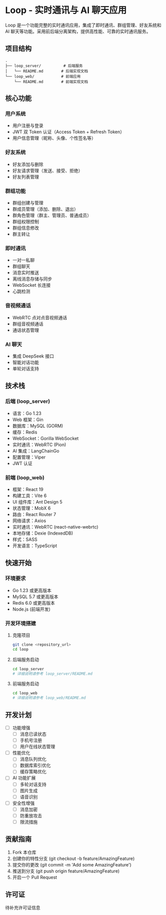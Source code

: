# Loop - 实时通讯与 AI 聊天应用

Loop 是一个功能完整的实时通讯应用，集成了即时通讯、群组管理、好友系统和 AI 聊天等功能。采用前后端分离架构，提供高性能、可靠的实时通讯服务。

## 项目结构

```
.
├── loop_server/          # 后端服务
│   └── README.md        # 后端实现文档
└── loop_web/            # 前端应用
    └── README.md        # 前端实现文档
```

## 核心功能

### 用户系统
- 用户注册与登录
- JWT 双 Token 认证（Access Token + Refresh Token）
- 用户信息管理（昵称、头像、个性签名等）

### 好友系统
- 好友添加与删除
- 好友请求管理（发送、接受、拒绝）
- 好友列表管理

### 群组功能
- 群组创建与管理
- 群成员管理（添加、删除、退出）
- 群角色管理（群主、管理员、普通成员）
- 群组权限控制
- 群组信息修改
- 群主转让

### 即时通讯
- 一对一私聊
- 群组聊天
- 消息实时推送
- 离线消息存储与同步
- WebSocket 长连接
- 心跳检测

### 音视频通话
- WebRTC 点对点音视频通话
- 群组音视频通话
- 通话状态管理

### AI 聊天
- 集成 DeepSeek 接口
- 智能对话功能
- 单轮对话支持

## 技术栈

### 后端 (loop_server)
- 语言：Go 1.23
- Web 框架：Gin
- 数据库：MySQL (GORM)
- 缓存：Redis
- WebSocket：Gorilla WebSocket
- 实时通讯：WebRTC (Pion)
- AI 集成：LangChainGo
- 配置管理：Viper
- JWT 认证

### 前端 (loop_web)
- 框架：React 19
- 构建工具：Vite 6
- UI 组件库：Ant Design 5
- 状态管理：MobX 6
- 路由：React Router 7
- 网络请求：Axios
- 实时通讯：WebRTC (react-native-webrtc)
- 本地存储：Dexie (IndexedDB)
- 样式：SASS
- 开发语言：TypeScript

## 快速开始

### 环境要求
- Go 1.23 或更高版本
- MySQL 5.7 或更高版本
- Redis 6.0 或更高版本
- Node.js (前端开发)

### 开发环境搭建

1. 克隆项目
   ```bash
   git clone <repository_url>
   cd loop
   ```

2. 后端服务启动
   ```bash
   cd loop_server
   # 详细说明请参考 loop_server/README.md
   ```

3. 前端服务启动
   ```bash
   cd loop_web
   # 详细说明请参考 loop_web/README.md
   ```

## 开发计划

- [ ] 功能增强
  - [ ] 消息已读状态
  - [ ] 手机号注册
  - [ ] 用户在线状态管理
- [ ] 性能优化
  - [ ] 消息队列优化
  - [ ] 数据库索引优化
  - [ ] 缓存策略优化
- [ ] AI 功能扩展
  - [ ] 多轮对话支持
  - [ ] 图片生成
  - [ ] 语音识别
- [ ] 安全性增强
  - [ ] 消息加密
  - [ ] 防重放攻击
  - [ ] 限流措施

## 贡献指南

1. Fork 本仓库
2. 创建你的特性分支 (git checkout -b feature/AmazingFeature)
3. 提交你的更改 (git commit -m 'Add some AmazingFeature')
4. 推送到分支 (git push origin feature/AmazingFeature)
5. 开启一个 Pull Request

## 许可证

待补充许可证信息 